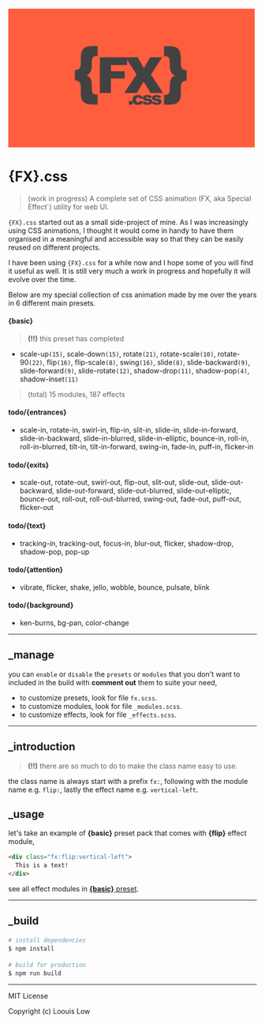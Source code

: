 <p align="left">
  <img src="logo.jpeg" width="500">
</p>

# {FX}.css

> (work in progress) A complete set of CSS animation (FX, aka Special Effect`) utility for web UI.

`{FX}.css` started out as a small side-project of mine. As I was increasingly using CSS animations, I thought it would come in handy to have them organised in a meaningful and accessible way so that they can be easily reused on different projects.

I have been using `{FX}.css` for a while now and I hope some of you will find it useful as well. It is still very much a work in progress and hopefully it will evolve over the time.

Below are my special collection of css animation made by me over the years in 6 different main presets.

#### {basic}

> **(!!)** this preset has completed

- scale-up`(15)`, scale-down`(15)`, rotate`(21)`, rotate-scale`(10)`, rotate-90`(22)`, flip`(16)`, flip-scale`(8)`, swing`(16)`, slide`(8)`, slide-backward`(9)`, slide-forward`(9)`, slide-rotate`(12)`, shadow-drop`(11)`, shadow-pop`(4)`, shadow-inset`(11)`

> (total) 15 modules, 187 effects

#### todo/{entrances}

- scale-in, rotate-in, swirl-in, flip-in, slit-in, slide-in, slide-in-forward, slide-in-backward, slide-in-blurred, slide-in-elliptic, bounce-in, roll-in, roll-in-blurred, tilt-in, tilt-in-forward, swing-in, fade-in, puff-in, flicker-in

#### todo/{exits}

- scale-out, rotate-out, swirl-out, flip-out, slit-out, slide-out, slide-out-backward, slide-out-forward, slide-out-blurred, slide-out-elliptic, bounce-out, roll-out, roll-out-blurred, swing-out, fade-out, puff-out, flicker-out

#### todo/{text}

- tracking-in, tracking-out, focus-in, blur-out, flicker, shadow-drop, shadow-pop, pop-up

#### todo/{attention}

- vibrate, flicker, shake, jello, wobble, bounce, pulsate, blink

#### todo/{background}

- ken-burns, bg-pan, color-change

---

## _manage

you can `enable` or `disable` the `presets` or `modules` that you don't want to included in the build with **comment out** them to suite your need,

- to customize presets, look for file `fx.scss`.
- to customize modules, look for file `_modules.scss`.
- to customize effects, look for file `_effects.scss`.

---

## _introduction

> **(!!)** there are so much to do to make the class name easy to use.

the class name is always start with a prefix `fx:`, following with the module name e.g. `flip:`, lastly the effect name e.g. `vertical-left`.

## _usage

let's take an example of **{basic}** preset pack that comes with **{flip}** effect module,

```html
<div class="fx:flip:vertical-left">
  This is a text!
</div>
```

see all effect modules in [**{basic}** preset](https://github.com/loouislow81/fx.css/wiki).

---

## _build

``` bash
# install dependencies
$ npm install

# build for production
$ npm run build
```

---

MIT License

Copyright (c) Loouis Low